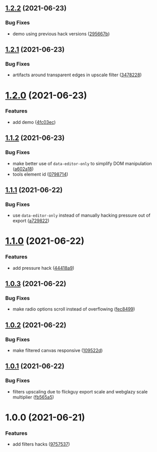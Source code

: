 ## [1.2.2](https://github.com/seleb/flickguy-hacks/compare/v1.2.1...v1.2.2) (2021-06-23)


### Bug Fixes

* demo using previous hack versions ([295667b](https://github.com/seleb/flickguy-hacks/commit/295667b7657e68fbf4eb6f531056f0cd4c877528))

## [1.2.1](https://github.com/seleb/flickguy-hacks/compare/v1.2.0...v1.2.1) (2021-06-23)


### Bug Fixes

* artifacts around transparent edges in upscale filter ([3478228](https://github.com/seleb/flickguy-hacks/commit/3478228c3b03c90ebb5b570cb28c0ab6f60c070a))

# [1.2.0](https://github.com/seleb/flickguy-hacks/compare/v1.1.2...v1.2.0) (2021-06-23)


### Features

* add demo ([4fc03ec](https://github.com/seleb/flickguy-hacks/commit/4fc03ec4559c5476cbc0868ff0a7621316f1532e))

## [1.1.2](https://github.com/seleb/flickguy-hacks/compare/v1.1.1...v1.1.2) (2021-06-23)


### Bug Fixes

* make better use of `data-editor-only` to simplify DOM manipulation ([a602a18](https://github.com/seleb/flickguy-hacks/commit/a602a1870aecf1330a404b28f40f30000f8538dd))
* tools element id ([0798714](https://github.com/seleb/flickguy-hacks/commit/0798714963b420420ef982a97fd9c71fda01b955))

## [1.1.1](https://github.com/seleb/flickguy-hacks/compare/v1.1.0...v1.1.1) (2021-06-22)


### Bug Fixes

* use `data-editor-only` instead of manually hacking pressure out of export ([a729822](https://github.com/seleb/flickguy-hacks/commit/a72982200929eb90edfb71565f5a7cefc5eb3be7))

# [1.1.0](https://github.com/seleb/flickguy-hacks/compare/v1.0.3...v1.1.0) (2021-06-22)


### Features

* add pressure hack ([44418a9](https://github.com/seleb/flickguy-hacks/commit/44418a9ad8218023de1d85791f7103eb5a7fc661))

## [1.0.3](https://github.com/seleb/flickguy-hacks/compare/v1.0.2...v1.0.3) (2021-06-22)


### Bug Fixes

* make radio options scroll instead of overflowing ([fec8499](https://github.com/seleb/flickguy-hacks/commit/fec849956983f3d9edbba765e4af287648ce5239))

## [1.0.2](https://github.com/seleb/flickguy-hacks/compare/v1.0.1...v1.0.2) (2021-06-22)


### Bug Fixes

* make filtered canvas responsive ([109522d](https://github.com/seleb/flickguy-hacks/commit/109522d3fd9d2aa7ccb9b15559e534588cad903d))

## [1.0.1](https://github.com/seleb/flickguy-hacks/compare/v1.0.0...v1.0.1) (2021-06-22)


### Bug Fixes

* filters upscaling due to flickguy export scale and webglazy scale multiplier ([fb565a5](https://github.com/seleb/flickguy-hacks/commit/fb565a5c1f8348640a55282a915ba02f5150efb3))

# 1.0.0 (2021-06-21)


### Features

* add filters hacks ([9757537](https://github.com/seleb/flickguy-hacks/commit/97575379463c3d22078cf5012384651c0ed4b6ff))
